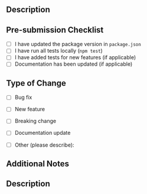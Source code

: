 ## Description
<!-- Provide a brief description of your changes -->

## Pre-submission Checklist
<!-- Please check all items that apply -->

- [ ] I have updated the package version in `package.json`
- [ ] I have run all tests locally (`npm test`)
- [ ] I have added tests for new features (if applicable)
- [ ] Documentation has been updated (if applicable)

## Type of Change
<!-- What type of change does your PR introduce? -->
- [ ] Bug fix
- [ ] New feature
- [ ] Breaking change
- [ ] Documentation update
- [ ] Other (please describe):


## Additional Notes
<!-- Add any additional information that reviewers should know -->
## Description
<!-- Provide a brief description of your changes -->